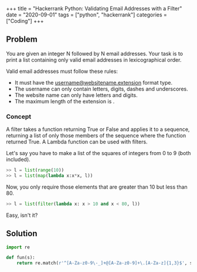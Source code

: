 +++
title = "Hackerrank Python: Validating Email Addresses with a Filter"
date = "2020-09-01"
tags = ["python", "hackerrank"]
categories = ["Coding"]
+++

## Problem

You are given an integer N followed by N email addresses. Your task is to print a list containing only valid email addresses in lexicographical order.

Valid email addresses must follow these rules:
- It must have the username@websitename.extension format type.
- The username can only contain letters, digits, dashes and underscores.
- The website name can only have letters and digits.
- The maximum length of the extension is .

### Concept

A filter takes a function returning True or False and applies it to a sequence, returning a list of only those members of the sequence where the function returned True. A Lambda function can be used with filters.

Let's say you have to make a list of the squares of integers from 0 to 9 (both included).

```python
>> l = list(range(10))
>> l = list(map(lambda x:x*x, l))
```

Now, you only require those elements that are greater than 10 but less than 80.

```python
>> l = list(filter(lambda x: x > 10 and x < 80, l))
```

Easy, isn't it?

## Solution

```python
import re

def fun(s):
    return re.match(r'^[A-Za-z0-9\-_]+@[A-Za-z0-9]+\.[A-Za-z]{1,3}$', s)
```
